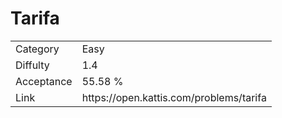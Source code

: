 # Tarifa

<table>
    <tr>
        <td>Category</td>
        <td>Easy</td>
    </tr>
    <tr>
        <td>Diffulty</td>
        <td>1.4</td>
    </tr>
    <tr>
        <td>Acceptance</td>
        <td>55.58 %</td>
    </tr>
    <tr>
        <td>Link</td>
        <td>https://open.kattis.com/problems/tarifa</td>
    </tr>
</table>